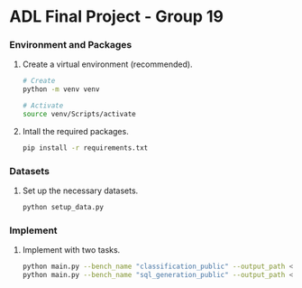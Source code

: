 # ADL Final Project - Group 19

### Environment and Packages
1. Create a virtual environment (recommended).
   ```bash
   # Create
   python -m venv venv

   # Activate
   source venv/Scripts/activate
   ```
2. Intall the required packages.
   ```bash
   pip install -r requirements.txt
   ```

### Datasets
1. Set up the necessary datasets.
   ```bash
   python setup_data.py
   ```

### Implement
1. Implement with two tasks.
   ```bash
   python main.py --bench_name "classification_public" --output_path <path_to_save_csv>
   python main.py --bench_name "sql_generation_public" --output_path <path_to_save_csv>
   ```
